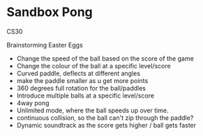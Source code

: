 # Sandbox Pong
CS30

Brainstorming Easter Eggs
- Change the speed of the ball based on the score of the game
- Change the colour of the ball at a specific level/score
- Curved paddle, deflects at different angles
- make the paddle smaller as u get more points
- 360 degrees full rotation for the ball/paddles
- Introduce multiple balls at a specific level/score
- 4way pong
- Unlimited mode, where the ball speeds up over time.
- continuous collision, so the ball can't zip through the paddle?
- Dynamic soundtrack as the score gets higher / ball gets faster

